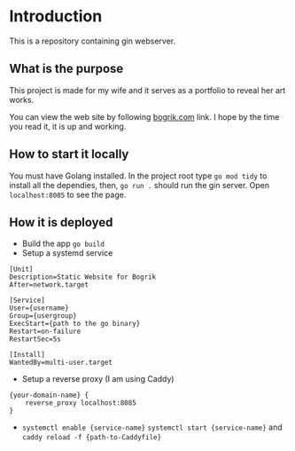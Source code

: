 # Introduction
This is a repository containing gin webserver.

## What is the purpose
This project is made for my wife and it serves as a portfolio to reveal her art works.

You can view the web site by following [bogrik.com](https://bogrik.com/) link. I hope by the time you read it, it is up and working. 

## How to start it locally
You must have Golang installed. In the project root type `go mod tidy` to install all the dependies, then, `go run .` should run the gin server. Open `localhost:8085` to see the page. 

## How it is deployed
* Build the app `go build`
* Setup a systemd service
```
[Unit]
Description=Static Website for Bogrik
After=network.target

[Service]
User={username}
Group={usergroup}
ExecStart={path to the go binary}
Restart=on-failure
RestartSec=5s

[Install]
WantedBy=multi-user.target
```
* Setup a reverse proxy (I am using Caddy) 
```
{your-domain-name} {
	reverse_proxy localhost:8085
}
```
* `systemctl enable {service-name}` `systemctl start {service-name}` and `caddy reload -f {path-to-Caddyfile}`
